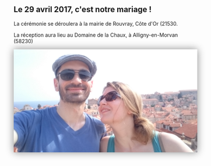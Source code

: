 ## Le 29 avril 2017, c'est notre mariage !

La cérémonie se déroulera à la mairie de Rouvray, Côte d'Or (21530.

La réception aura lieu au Domaine de la Chaux, à Alligny-en-Morvan (58230)

<img src="/media/img/custom/croatie/DSC_0162.JPG"
    style="max-width: 100%; width: 600px; box-shadow: 0px 0px 20px #888888">
